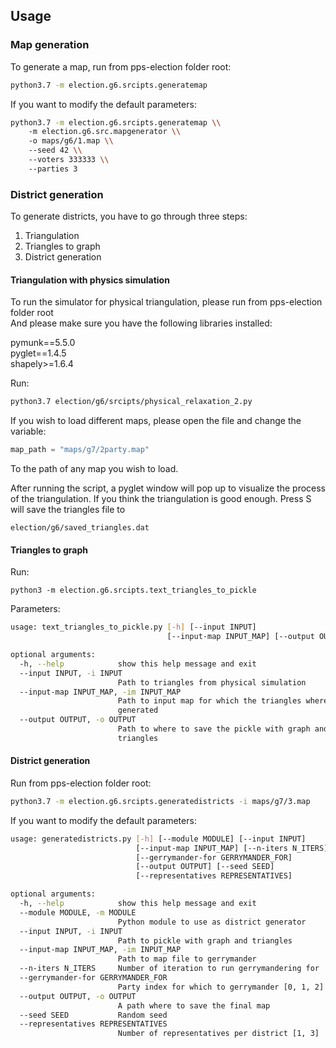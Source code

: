 ## Usage

### Map generation

To generate a map, run from pps-election folder root:

```bash
python3.7 -m election.g6.srcipts.generatemap
```

If you want to modify the default parameters:

```bash
python3.7 -m election.g6.srcipts.generatemap \\
    -m election.g6.src.mapgenerator \\
    -o maps/g6/1.map \\
    --seed 42 \\
    --voters 333333 \\
    --parties 3
```

### District generation


To generate districts, you have to go through three steps:
1. Triangulation
2. Triangles to graph
3. District generation


#### Triangulation with physics simulation

To run the simulator for physical triangulation, please run from pps-election folder root \
And please make sure you have the following libraries installed: 

pymunk==5.5.0 \
pyglet==1.4.5 \
shapely>=1.6.4 

Run:
```bash
python3.7 election/g6/srcipts/physical_relaxation_2.py
```

If you wish to load different maps, please open the file and change the variable:
```python
map_path = "maps/g7/2party.map"
```
To the path of any map you wish to load.

After running the script, a pyglet window will pop up to visualize the process of the triangulation.
If you think the triangulation is good enough. Press S will save the triangles file to
```
election/g6/saved_triangles.dat
```

#### Triangles to graph

Run:
```
python3 -m election.g6.srcipts.text_triangles_to_pickle
```

Parameters:
```bash
usage: text_triangles_to_pickle.py [-h] [--input INPUT]
                                   [--input-map INPUT_MAP] [--output OUTPUT]

optional arguments:
  -h, --help            show this help message and exit
  --input INPUT, -i INPUT
                        Path to triangles from physical simulation
  --input-map INPUT_MAP, -im INPUT_MAP
                        Path to input map for which the triangles where
                        generated
  --output OUTPUT, -o OUTPUT
                        Path to where to save the pickle with graph and
                        triangles

```

#### District generation

Run from pps-election folder root:

```bash
python3.7 -m election.g6.srcipts.generatedistricts -i maps/g7/3.map
```

If you want to modify the default parameters:

```bash
usage: generatedistricts.py [-h] [--module MODULE] [--input INPUT]
                            [--input-map INPUT_MAP] [--n-iters N_ITERS]
                            [--gerrymander-for GERRYMANDER_FOR]
                            [--output OUTPUT] [--seed SEED]
                            [--representatives REPRESENTATIVES]

optional arguments:
  -h, --help            show this help message and exit
  --module MODULE, -m MODULE
                        Python module to use as district generator
  --input INPUT, -i INPUT
                        Path to pickle with graph and triangles
  --input-map INPUT_MAP, -im INPUT_MAP
                        Path to map file to gerrymander
  --n-iters N_ITERS     Number of iteration to run gerrymandering for
  --gerrymander-for GERRYMANDER_FOR
                        Party index for which to gerrymander [0, 1, 2]
  --output OUTPUT, -o OUTPUT
                        A path where to save the final map
  --seed SEED           Random seed
  --representatives REPRESENTATIVES
                        Number of representatives per district [1, 3]

```
